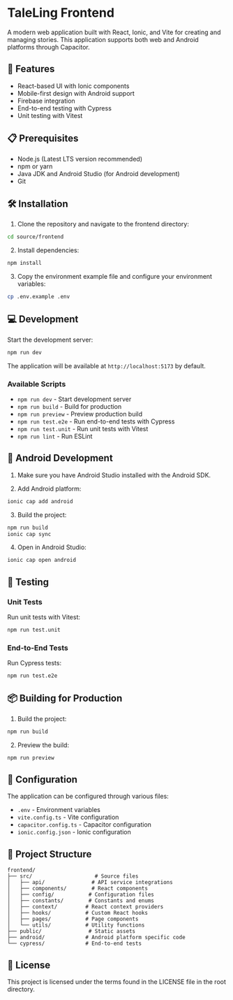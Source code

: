 # TaleLing Frontend

A modern web application built with React, Ionic, and Vite for creating and managing stories. This application supports both web and Android platforms through Capacitor.

## 🚀 Features

- React-based UI with Ionic components
- Mobile-first design with Android support
- Firebase integration
- End-to-end testing with Cypress
- Unit testing with Vitest

## 📋 Prerequisites

- Node.js (Latest LTS version recommended)
- npm or yarn
- Java JDK and Android Studio (for Android development)
- Git

## 🛠 Installation

1. Clone the repository and navigate to the frontend directory:
```bash
cd source/frontend
```

2. Install dependencies:
```bash
npm install
```

3. Copy the environment example file and configure your environment variables:
```bash
cp .env.example .env
```

## 💻 Development

Start the development server:
```bash
npm run dev
```

The application will be available at `http://localhost:5173` by default.

### Available Scripts

- `npm run dev` - Start development server
- `npm run build` - Build for production
- `npm run preview` - Preview production build
- `npm run test.e2e` - Run end-to-end tests with Cypress
- `npm run test.unit` - Run unit tests with Vitest
- `npm run lint` - Run ESLint

## 📱 Android Development

1. Make sure you have Android Studio installed with the Android SDK.

2. Add Android platform:
```bash
ionic cap add android
```

3. Build the project:
```bash
npm run build
ionic cap sync
```

4. Open in Android Studio:
```bash
ionic cap open android
```

## 🧪 Testing

### Unit Tests
Run unit tests with Vitest:
```bash
npm run test.unit
```

### End-to-End Tests
Run Cypress tests:
```bash
npm run test.e2e
```

## 📦 Building for Production

1. Build the project:
```bash
npm run build
```

2. Preview the build:
```bash
npm run preview
```

## 🔧 Configuration

The application can be configured through various files:

- `.env` - Environment variables
- `vite.config.ts` - Vite configuration
- `capacitor.config.ts` - Capacitor configuration
- `ionic.config.json` - Ionic configuration

## 📂 Project Structure

```
frontend/
├── src/                    # Source files
│   ├── api/               # API service integrations
│   ├── components/        # React components
│   ├── config/           # Configuration files
│   ├── constants/        # Constants and enums
│   ├── context/         # React context providers
│   ├── hooks/           # Custom React hooks
│   ├── pages/           # Page components
│   └── utils/           # Utility functions
├── public/               # Static assets
├── android/             # Android platform specific code
└── cypress/             # End-to-end tests
```

## 📝 License

This project is licensed under the terms found in the LICENSE file in the root directory.